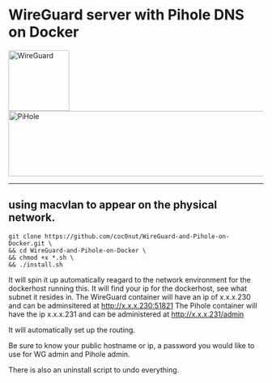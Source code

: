 # WireGuard server with Pihole DNS on Docker 


<img src="https://github.com/coc0nut/WireGuard-and-Pihole-on-Docker/assets/9300178/69e83f44-d7be-4feb-b88c-5b9237126d2c" alt="WireGuard" width="120" height="120" />
<img src="https://github.com/coc0nut/WireGuard-and-Pihole-on-Docker/assets/9300178/2aa47e18-eb79-450f-9f3e-5b57572bf911" alt="PiHole" width="600" height="129" />

---
using macvlan to appear on the physical network.
---

```shell
git clone https://github.com/coc0nut/WireGuard-and-Pihole-on-Docker.git \
&& cd WireGuard-and-Pihole-on-Docker \
&& chmod +x *.sh \
&& ./install.sh
```

It will spin it up automatically reagard to the network environment for the dockerhost running this.
It will find your ip for the dockerhost, see what subnet it resides in.
The WireGuard container will have an ip of x.x.x.230 and can be adminsitered at http://x.x.x.230:51821
The Pihole container will have the ip x.x.x.231 and can be administered at http://x.x.x.231/admin

It will automatically set up the routing.

Be sure to know your public hostname or ip, a password you would like to use for WG admin and Pihole admin.

There is also an uninstall script to undo everything.
